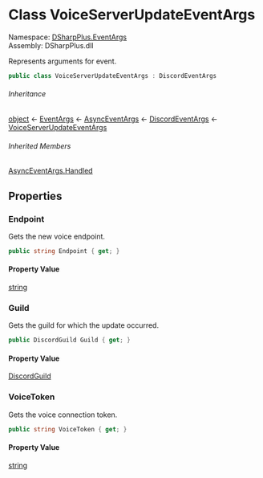 # Class VoiceServerUpdateEventArgs

Namespace: [DSharpPlus.EventArgs](DSharpPlus.EventArgs.md)  
Assembly: DSharpPlus.dll

Represents arguments for <xref href="DSharpPlus.DiscordClient.VoiceServerUpdated" data-throw-if-not-resolved="false"></xref> event.

```csharp
public class VoiceServerUpdateEventArgs : DiscordEventArgs
```

###### Inheritance

[object](https://learn.microsoft.com/dotnet/api/system.object) ← 
[EventArgs](https://learn.microsoft.com/dotnet/api/system.eventargs) ← 
[AsyncEventArgs](DSharpPlus.AsyncEvents.AsyncEventArgs.md) ← 
[DiscordEventArgs](DSharpPlus.EventArgs.DiscordEventArgs.md) ← 
[VoiceServerUpdateEventArgs](DSharpPlus.EventArgs.VoiceServerUpdateEventArgs.md)

###### Inherited Members

[AsyncEventArgs.Handled](DSharpPlus.AsyncEvents.AsyncEventArgs.md\#DSharpPlus\_AsyncEvents\_AsyncEventArgs\_Handled)

## Properties

### <a id="DSharpPlus_EventArgs_VoiceServerUpdateEventArgs_Endpoint"></a>Endpoint

Gets the new voice endpoint.

```csharp
public string Endpoint { get; }
```

#### Property Value

[string](https://learn.microsoft.com/dotnet/api/system.string)

### <a id="DSharpPlus_EventArgs_VoiceServerUpdateEventArgs_Guild"></a>Guild

Gets the guild for which the update occurred.

```csharp
public DiscordGuild Guild { get; }
```

#### Property Value

[DiscordGuild](DSharpPlus.Entities.DiscordGuild.md)

### <a id="DSharpPlus_EventArgs_VoiceServerUpdateEventArgs_VoiceToken"></a>VoiceToken

Gets the voice connection token.

```csharp
public string VoiceToken { get; }
```

#### Property Value

[string](https://learn.microsoft.com/dotnet/api/system.string)

